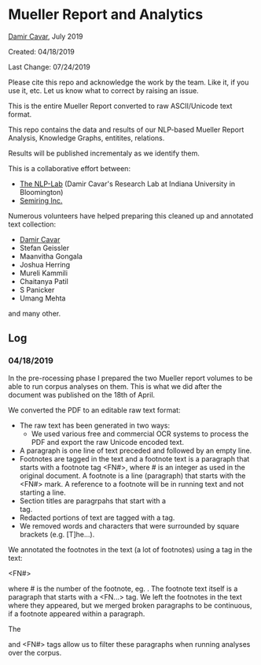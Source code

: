 # Mueller Report and Analytics

[Damir Cavar], July 2019

Created: 04/18/2019

Last Change: 07/24/2019


Please cite this repo and acknowledge the work by the team. Like it, if you use it, etc. Let us know what to correct by raising an issue.


This is the entire Mueller Report converted to raw ASCII/Unicode text format.


This repo contains the data and results of our NLP-based Mueller Report Analysis, Knowledge Graphs, entitites, relations.

Results will be published incrementaly as we identify them.

This is a collaborative effort between:

- [The NLP-Lab](https://nlp-lab.org/) (Damir Cavar's Research Lab at Indiana University in Bloomington)
- [Semiring Inc.]


Numerous volunteers have helped preparing this cleaned up and annotated text collection:

- [Damir Cavar]
- Stefan Geissler
- Maanvitha Gongala
- Joshua Herring
- Mureli Kammili
- Chaitanya Patil
- S Panicker
- Umang Mehta

and many other.


## Log

### 04/18/2019

In the pre-rocessing phase I prepared the two Mueller report volumes to be able to run corpus analyses on them. This is what we did after the document was published on the 18th of April.

We converted the PDF to an editable raw text format:

- The raw text has been generated in two ways:
  - We used various free and commercial OCR systems to process the PDF and export the raw Unicode encoded text.
- A paragraph is one line of text preceded and followed by an empty line.
- Footnotes are tagged in the text and a footnote text is a paragraph that starts with a footnote tag <FN#>, where # is an integer as used in the original document. A footnote is a line (paragraph) that starts with the <FN#> mark. A reference to a footnote will be in running text and not starting a line.
- Section titles are paragrpahs that start with a <SECTION> tag.
- Redacted portions of text are tagged with a <REDACTED> tag.
- We removed words and characters that were surrounded by square brackets (e.g. [T]he...).

We annotated the footnotes in the text (a lot of footnotes) using a tag in the text:

  <FN#>

where # is the number of the footnote, eg. <FN1011>. The footnote text itself is a paragraph that starts with a <FN...> tag. We left the footnotes in the text where they appeared, but we merged broken paragraphs to be continuous, if a footnote appeared within a paragraph.

The <SECTION> and <FN#> tags allow us to filter these paragraphs when running analyses over the corpus.



[Damir Cavar]: http://damir.cavar.me/ "Damir Cavar"
[Semiring Inc.]: https://semiring.com "Semiring Inc."
[The NLP-Lab]: https://nlp-lab.org/ "The NLP-Lab"
